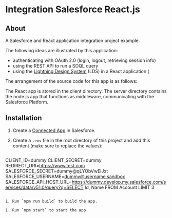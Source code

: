 # Integration Salesforce React.js 

## About

A Salesforce and React application integration project example.

The following ideas are illustrated by this application:


  - authenticating with OAuth 2.0 (login, logout, retrieving session info)
  - using the REST API to run a SOQL query
  - using the [Lightning Design System](https://www.lightningdesignsystem.com) (LDS) in a React application (

The arrangement of the source code for this app is as follows:

The React app is stored in the client directory.
The server directory contains the node.js app that functions as middleware, communicating with the Salesforce Platform.


## Installation

1. Create a [Connected App](https://help.salesforce.com/articleView?id=connected_app_create.htm) in Salesforce.

1. Create a `.env` file in the root directory of this project and add this content (make sure to replace the values):

   ```
CLIENT_ID=dummy
CLIENT_SECRET=dummy
REDIRECT_URI=https://www.test.com
SALESFORCE_SECRET=dummy@qLYObVwEiJxt
SALESFORCE_USERNAME=dummy@username.sandbox
SALESFORCE_API_HOST_URL=https://dummy.develop.my.salesforce.com/services/data/v51.0/query?q=SELECT Id, Name FROM Account LIMIT 3
   ```

1. Run `npm run build` to build the app.

1. Run `npm start` to start the app.

